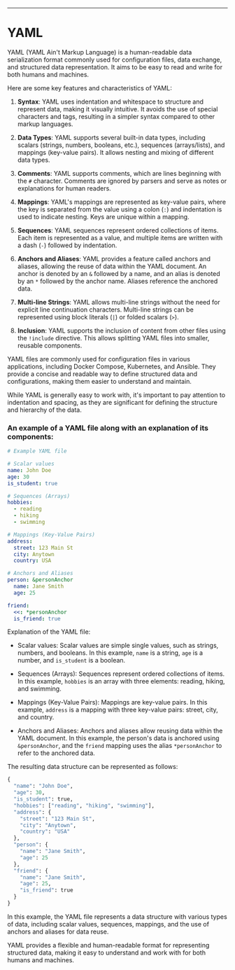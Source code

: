 
---
# YAML
YAML (YAML Ain't Markup Language) is a human-readable data serialization format commonly used for configuration files, data exchange, and structured data representation. It aims to be easy to read and write for both humans and machines.

Here are some key features and characteristics of YAML:

1. **Syntax**: YAML uses indentation and whitespace to structure and represent data, making it visually intuitive. It avoids the use of special characters and tags, resulting in a simpler syntax compared to other markup languages.

2. **Data Types**: YAML supports several built-in data types, including scalars (strings, numbers, booleans, etc.), sequences (arrays/lists), and mappings (key-value pairs). It allows nesting and mixing of different data types.

3. **Comments**: YAML supports comments, which are lines beginning with the `#` character. Comments are ignored by parsers and serve as notes or explanations for human readers.

4. **Mappings**: YAML's mappings are represented as key-value pairs, where the key is separated from the value using a colon (`:`) and indentation is used to indicate nesting. Keys are unique within a mapping.

5. **Sequences**: YAML sequences represent ordered collections of items. Each item is represented as a value, and multiple items are written with a dash (`-`) followed by indentation.

6. **Anchors and Aliases**: YAML provides a feature called anchors and aliases, allowing the reuse of data within the YAML document. An anchor is denoted by an `&` followed by a name, and an alias is denoted by an `*` followed by the anchor name. Aliases reference the anchored data.

7. **Multi-line Strings**: YAML allows multi-line strings without the need for explicit line continuation characters. Multi-line strings can be represented using block literals (`|`) or folded scalars (`>`).

8. **Inclusion**: YAML supports the inclusion of content from other files using the `!include` directive. This allows splitting YAML files into smaller, reusable components.

YAML files are commonly used for configuration files in various applications, including Docker Compose, Kubernetes, and Ansible. They provide a concise and readable way to define structured data and configurations, making them easier to understand and maintain.

While YAML is generally easy to work with, it's important to pay attention to indentation and spacing, as they are significant for defining the structure and hierarchy of the data.






### An example of a YAML file along with an explanation of its components:

```yaml
# Example YAML file

# Scalar values
name: John Doe
age: 30
is_student: true

# Sequences (Arrays)
hobbies:
  - reading
  - hiking
  - swimming

# Mappings (Key-Value Pairs)
address:
  street: 123 Main St
  city: Anytown
  country: USA

# Anchors and Aliases
person: &personAnchor
  name: Jane Smith
  age: 25

friend:
  <<: *personAnchor
  is_friend: true
```

Explanation of the YAML file:

- Scalar values: Scalar values are simple single values, such as strings, numbers, and booleans. In this example, `name` is a string, `age` is a number, and `is_student` is a boolean.

- Sequences (Arrays): Sequences represent ordered collections of items. In this example, `hobbies` is an array with three elements: reading, hiking, and swimming.

- Mappings (Key-Value Pairs): Mappings are key-value pairs. In this example, `address` is a mapping with three key-value pairs: street, city, and country.

- Anchors and Aliases: Anchors and aliases allow reusing data within the YAML document. In this example, the person's data is anchored using `&personAnchor`, and the `friend` mapping uses the alias `*personAnchor` to refer to the anchored data.

The resulting data structure can be represented as follows:

```python
{
  "name": "John Doe",
  "age": 30,
  "is_student": true,
  "hobbies": ["reading", "hiking", "swimming"],
  "address": {
    "street": "123 Main St",
    "city": "Anytown",
    "country": "USA"
  },
  "person": {
    "name": "Jane Smith",
    "age": 25
  },
  "friend": {
    "name": "Jane Smith",
    "age": 25,
    "is_friend": true
  }
}
```

In this example, the YAML file represents a data structure with various types of data, including scalar values, sequences, mappings, and the use of anchors and aliases for data reuse.

YAML provides a flexible and human-readable format for representing structured data, making it easy to understand and work with for both humans and machines.
